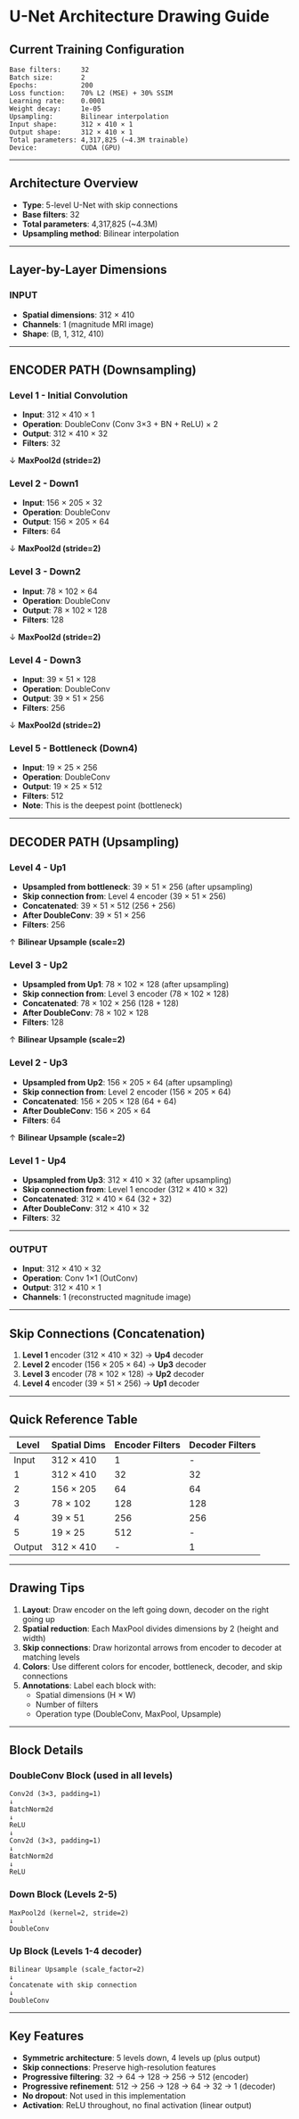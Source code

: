 # U-Net Architecture Drawing Guide

## Current Training Configuration
```
Base filters:     32
Batch size:       2
Epochs:           200
Loss function:    70% L2 (MSE) + 30% SSIM
Learning rate:    0.0001
Weight decay:     1e-05
Upsampling:       Bilinear interpolation
Input shape:      312 × 410 × 1
Output shape:     312 × 410 × 1
Total parameters: 4,317,825 (~4.3M trainable)
Device:           CUDA (GPU)
```

---

## Architecture Overview
- **Type**: 5-level U-Net with skip connections
- **Base filters**: 32
- **Total parameters**: 4,317,825 (~4.3M)
- **Upsampling method**: Bilinear interpolation

---

## Layer-by-Layer Dimensions

### INPUT
- **Spatial dimensions**: 312 × 410
- **Channels**: 1 (magnitude MRI image)
- **Shape**: (B, 1, 312, 410)

---

## ENCODER PATH (Downsampling)

### Level 1 - Initial Convolution
- **Input**: 312 × 410 × 1
- **Operation**: DoubleConv (Conv 3×3 + BN + ReLU) × 2
- **Output**: 312 × 410 × 32
- **Filters**: 32

↓ **MaxPool2d (stride=2)**

### Level 2 - Down1
- **Input**: 156 × 205 × 32
- **Operation**: DoubleConv
- **Output**: 156 × 205 × 64
- **Filters**: 64

↓ **MaxPool2d (stride=2)**

### Level 3 - Down2
- **Input**: 78 × 102 × 64
- **Operation**: DoubleConv
- **Output**: 78 × 102 × 128
- **Filters**: 128

↓ **MaxPool2d (stride=2)**

### Level 4 - Down3
- **Input**: 39 × 51 × 128
- **Operation**: DoubleConv
- **Output**: 39 × 51 × 256
- **Filters**: 256

↓ **MaxPool2d (stride=2)**

### Level 5 - Bottleneck (Down4)
- **Input**: 19 × 25 × 256
- **Operation**: DoubleConv
- **Output**: 19 × 25 × 512
- **Filters**: 512
- **Note**: This is the deepest point (bottleneck)

---

## DECODER PATH (Upsampling)

### Level 4 - Up1
- **Upsampled from bottleneck**: 39 × 51 × 256 (after upsampling)
- **Skip connection from**: Level 4 encoder (39 × 51 × 256)
- **Concatenated**: 39 × 51 × 512 (256 + 256)
- **After DoubleConv**: 39 × 51 × 256
- **Filters**: 256

↑ **Bilinear Upsample (scale=2)**

### Level 3 - Up2
- **Upsampled from Up1**: 78 × 102 × 128 (after upsampling)
- **Skip connection from**: Level 3 encoder (78 × 102 × 128)
- **Concatenated**: 78 × 102 × 256 (128 + 128)
- **After DoubleConv**: 78 × 102 × 128
- **Filters**: 128

↑ **Bilinear Upsample (scale=2)**

### Level 2 - Up3
- **Upsampled from Up2**: 156 × 205 × 64 (after upsampling)
- **Skip connection from**: Level 2 encoder (156 × 205 × 64)
- **Concatenated**: 156 × 205 × 128 (64 + 64)
- **After DoubleConv**: 156 × 205 × 64
- **Filters**: 64

↑ **Bilinear Upsample (scale=2)**

### Level 1 - Up4
- **Upsampled from Up3**: 312 × 410 × 32 (after upsampling)
- **Skip connection from**: Level 1 encoder (312 × 410 × 32)
- **Concatenated**: 312 × 410 × 64 (32 + 32)
- **After DoubleConv**: 312 × 410 × 32
- **Filters**: 32

---

### OUTPUT
- **Input**: 312 × 410 × 32
- **Operation**: Conv 1×1 (OutConv)
- **Output**: 312 × 410 × 1
- **Channels**: 1 (reconstructed magnitude image)

---

## Skip Connections (Concatenation)

1. **Level 1** encoder (312 × 410 × 32) → **Up4** decoder
2. **Level 2** encoder (156 × 205 × 64) → **Up3** decoder
3. **Level 3** encoder (78 × 102 × 128) → **Up2** decoder
4. **Level 4** encoder (39 × 51 × 256) → **Up1** decoder

---

## Quick Reference Table

| Level | Spatial Dims | Encoder Filters | Decoder Filters |
|-------|-------------|-----------------|-----------------|
| Input | 312 × 410   | 1               | -               |
| 1     | 312 × 410   | 32              | 32              |
| 2     | 156 × 205   | 64              | 64              |
| 3     | 78 × 102    | 128             | 128             |
| 4     | 39 × 51     | 256             | 256             |
| 5     | 19 × 25     | 512             | -               |
| Output| 312 × 410   | -               | 1               |

---

## Drawing Tips

1. **Layout**: Draw encoder on the left going down, decoder on the right going up
2. **Spatial reduction**: Each MaxPool divides dimensions by 2 (height and width)
3. **Skip connections**: Draw horizontal arrows from encoder to decoder at matching levels
4. **Colors**: Use different colors for encoder, bottleneck, decoder, and skip connections
5. **Annotations**: Label each block with:
   - Spatial dimensions (H × W)
   - Number of filters
   - Operation type (DoubleConv, MaxPool, Upsample)

---

## Block Details

### DoubleConv Block (used in all levels)
```
Conv2d (3×3, padding=1)
↓
BatchNorm2d
↓
ReLU
↓
Conv2d (3×3, padding=1)
↓
BatchNorm2d
↓
ReLU
```

### Down Block (Levels 2-5)
```
MaxPool2d (kernel=2, stride=2)
↓
DoubleConv
```

### Up Block (Levels 1-4 decoder)
```
Bilinear Upsample (scale_factor=2)
↓
Concatenate with skip connection
↓
DoubleConv
```

---

## Key Features
- **Symmetric architecture**: 5 levels down, 4 levels up (plus output)
- **Skip connections**: Preserve high-resolution features
- **Progressive filtering**: 32 → 64 → 128 → 256 → 512 (encoder)
- **Progressive refinement**: 512 → 256 → 128 → 64 → 32 → 1 (decoder)
- **No dropout**: Not used in this implementation
- **Activation**: ReLU throughout, no final activation (linear output)
